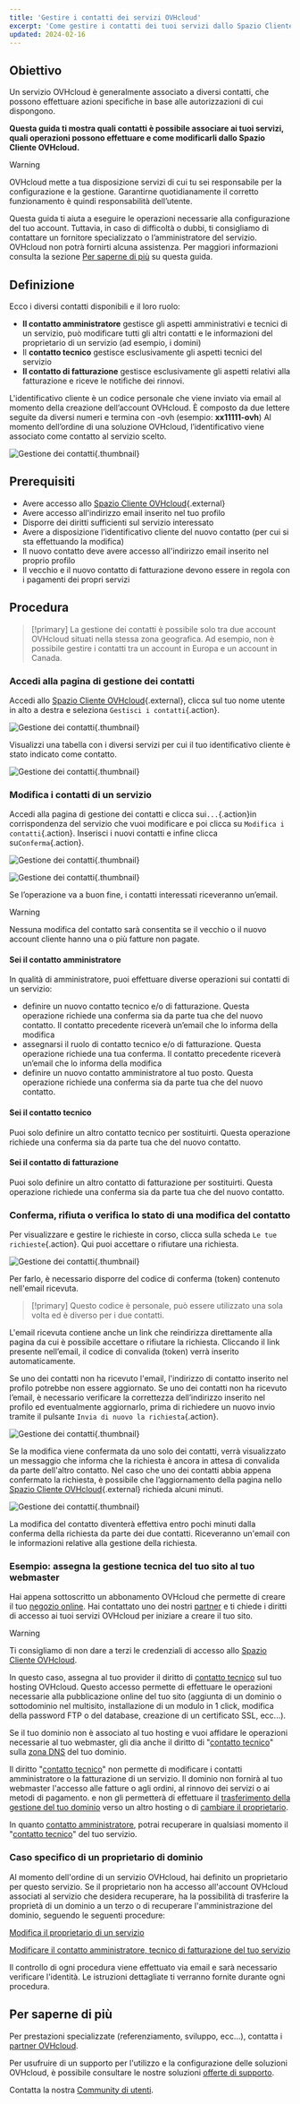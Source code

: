 ```yaml
---
title: 'Gestire i contatti dei servizi OVHcloud'
excerpt: 'Come gestire i contatti dei tuoi servizi dallo Spazio Cliente OVHcloud'
updated: 2024-02-16
---
```


## Obiettivo

Un servizio OVHcloud è generalmente associato a diversi contatti,  che possono effettuare azioni specifiche in base alle autorizzazioni di cui dispongono. 

**Questa guida ti mostra quali contatti è possibile associare ai tuoi servizi, quali operazioni possono effettuare e come modificarli dallo Spazio Cliente OVHcloud.**

> [!warning]
>
> OVHcloud mette a tua disposizione servizi di cui tu sei responsabile per la configurazione e la gestione. Garantirne quotidianamente il corretto funzionamento è quindi responsabilità dell’utente.
>
> Questa guida ti aiuta a eseguire le operazioni necessarie alla configurazione del tuo account. Tuttavia, in caso di difficoltà o dubbi, ti consigliamo di contattare un fornitore specializzato o l’amministratore del servizio. OVHcloud non potrà fornirti alcuna assistenza. Per maggiori informazioni consulta la sezione [Per saperne di più](#gofurther) su questa guida.
>

## Definizione

Ecco i diversi contatti disponibili e il loro ruolo:

- **Il contatto amministratore** gestisce gli aspetti amministrativi e tecnici di un servizio, può modificare tutti gli altri contatti e le informazioni del proprietario di un servizio (ad esempio, i domini) 
- Il **contatto tecnico** gestisce esclusivamente gli aspetti tecnici del servizio
- **Il contatto di fatturazione** gestisce esclusivamente gli aspetti relativi alla fatturazione e riceve le notifiche dei rinnovi. 

L'identificativo cliente è un codice personale che viene inviato via email al momento della creazione dell’account OVHcloud. È composto da due lettere seguite da diversi numeri e termina con -ovh (esempio: **xx11111-ovh**) Al momento dell’ordine di una soluzione OVHcloud, l’identificativo viene associato come contatto al servizio scelto.

![Gestione dei contatti](images/managing_contacts_scheme.png){.thumbnail}

## Prerequisiti

- Avere accesso allo [Spazio Cliente OVHcloud](https://www.ovh.com/auth/?action=gotomanager&from=https://www.ovh.it/&ovhSubsidiary=it){.external}
- Avere accesso all'indirizzo email inserito nel tuo profilo
- Disporre dei diritti sufficienti sul servizio interessato
- Avere a disposizione l’identificativo cliente del nuovo contatto (per cui si sta effettuando la modifica)
- Il nuovo contatto deve avere accesso all'indirizzo email inserito nel proprio profilo
- Il vecchio e il nuovo contatto di fatturazione devono essere in regola con i pagamenti dei propri servizi

## Procedura

> [!primary]
> La gestione dei contatti è possibile solo tra due account OVHcloud situati nella stessa zona geografica.
> Ad esempio, non è possibile gestire i contatti tra un account in Europa e un account in Canada.

### Accedi alla pagina di gestione dei contatti <a name="gestion_des_contacts"></a>

Accedi allo [Spazio Cliente OVHcloud](https://www.ovh.com/auth/?action=gotomanager&from=https://www.ovh.it/&ovhSubsidiary=it){.external}, clicca sul tuo nome utente in alto a destra e seleziona `Gestisci i contatti`{.action}.

![Gestione dei contatti](/pages/assets/screens/control_panel/product-selection/right-column/initials/contact-management.png){.thumbnail}

Visualizzi una tabella con i diversi servizi per cui il tuo identificativo cliente è stato indicato come contatto.

![Gestione dei contatti](images/managing_contacts_02.png){.thumbnail}

### Modifica i contatti di un servizio

Accedi alla pagina di gestione dei contatti e clicca sui`...`{.action}in corrispondenza del servizio che vuoi modificare e poi clicca su `Modifica i contatti`{.action}. Inserisci i nuovi contatti e infine clicca su`Conferma`{.action}.

![Gestione dei contatti](images/managing_contacts_03.png){.thumbnail}

![Gestione dei contatti](images/managing_contacts_04.png){.thumbnail}

Se l’operazione va a buon fine, i contatti interessati riceveranno un’email. 

> [!warning]
>
> Nessuna modifica del contatto sarà consentita se il vecchio o il nuovo account cliente hanno una o più fatture non pagate.
>

#### Sei il contatto amministratore <a name="administrateur"></a>

In qualità di amministratore, puoi effettuare diverse operazioni sui contatti di un servizio:

- definire un nuovo contatto tecnico e/o di fatturazione. Questa operazione richiede una conferma sia da parte tua che del nuovo contatto. Il contatto precedente riceverà un’email che lo informa della modifica
- assegnarsi il ruolo di contatto tecnico e/o di fatturazione. Questa operazione richiede una tua conferma. Il contatto precedente riceverà un’email che lo informa della modifica 
- definire un nuovo contatto amministratore al tuo posto. Questa operazione richiede una conferma sia da parte tua che del nuovo contatto. 

#### Sei il contatto tecnico <a name="technique"></a>

Puoi solo definire un altro contatto tecnico per sostituirti. Questa operazione richiede una conferma sia da parte tua che del nuovo contatto.

#### Sei il contatto di fatturazione

Puoi solo definire un altro contatto di fatturazione per sostituirti. Questa operazione richiede una conferma sia da parte tua che del nuovo contatto.

### Conferma, rifiuta o verifica lo stato di una modifica del contatto

Per visualizzare e gestire le richieste in corso, clicca sulla scheda `Le tue richieste`{.action}. Qui puoi accettare o rifiutare una richiesta.

![Gestione dei contatti](images/managing_contacts_05.png){.thumbnail}

Per farlo, è necessario disporre del codice di conferma (token) contenuto nell'email ricevuta.

> [!primary]
> Questo codice è personale, può essere utilizzato una sola volta ed è diverso per i due contatti.
>

L'email ricevuta contiene anche un link che reindirizza direttamente alla pagina da cui è possibile accettare o rifiutare la richiesta. Cliccando il link presente nell’email, il codice di convalida (token) verrà inserito automaticamente.

Se uno dei contatti non ha ricevuto l'email, l'indirizzo di contatto inserito nel profilo potrebbe non essere aggiornato. Se uno dei contatti non ha ricevuto l’email, è necessario verificare la correttezza dell’indirizzo inserito nel profilo ed eventualmente aggiornarlo, prima di richiedere un nuovo invio tramite il pulsante `Invia di nuovo la richiesta`{.action}. 

![Gestione dei contatti](images/managing_contacts_06.png){.thumbnail}

Se la modifica viene confermata da uno solo dei contatti, verrà visualizzato un messaggio che informa che la richiesta è ancora in attesa di convalida da parte dell'altro contatto. Nel caso che uno dei contatti abbia appena confermato la richiesta, è possibile che l’aggiornamento della pagina nello [Spazio Cliente OVHcloud](https://www.ovh.com/auth/?action=gotomanager&from=https://www.ovh.it/&ovhSubsidiary=it){.external} richieda alcuni minuti.

![Gestione dei contatti](images/managing_contacts_007.png){.thumbnail}

La modifica del contatto diventerà effettiva entro pochi minuti dalla conferma della richiesta da parte dei due contatti. Riceveranno un'email con le informazioni relative alla gestione della richiesta.

### Esempio: assegna la gestione tecnica del tuo sito al tuo webmaster

Hai appena sottoscritto un abbonamento OVHcloud che permette di creare il tuo [negozio online](https://www.ovhcloud.com/it/web-hosting/ecommerce-website/). Hai contattato uno dei nostri [partner](https://partner.ovhcloud.com/it/directory/) e ti chiede i diritti di accesso ai tuoi servizi OVHcloud per iniziare a creare il tuo sito.

> [!warning]
>
> Ti consigliamo di non dare a terzi le credenziali di accesso allo [Spazio Cliente OVHcloud](https://www.ovh.com/auth/?action=gotomanager&from=https://www.ovh.it/&ovhSubsidiary=it).
>

In questo caso, assegna al tuo provider il diritto di [contatto tecnico](#gestion_des_contacts) sul tuo hosting OVHcloud. Questo accesso permette di effettuare le operazioni necessarie alla pubblicazione online del tuo sito (aggiunta di un dominio o sottodominio nel multisito, installazione di un modulo in 1 click, modifica della password FTP o del database, creazione di un certificato SSL, ecc...).

Se il tuo dominio non è associato al tuo hosting e vuoi affidare le operazioni necessarie al tuo webmaster, gli dia anche il diritto di "[contatto tecnico](#gestion_des_contacts)" sulla [zona DNS](/pages/web_cloud/domains/dns_zone_edit) del tuo dominio.

Il diritto "[contatto tecnico](#gestion_des_contacts)" non permette di modificare i contatti amministratore o la fatturazione di un servizio. Il dominio non fornirà al tuo webmaster l'accesso alle fatture o agli ordini, al rinnovo dei servizi o ai metodi di pagamento. e non gli permetterà di effettuare il [trasferimento della gestione del tuo dominio](/pages/web_cloud/domains/transfer_outgoing_domain) verso un altro hosting o di [cambiare il proprietario](/pages/web_cloud/domains/trade_domain).

In quanto [contatto amministratore](#administrateur), potrai recuperare in qualsiasi momento il "[contatto tecnico](#technique)" del tuo servizio.

### Caso specifico di un proprietario di dominio

Al momento dell'ordine di un servizio OVHcloud, hai definito un proprietario per questo servizio. Se il proprietario non ha accesso all'account OVHcloud associati al servizio che desidera recuperare, ha la possibilità di trasferire la proprietà di un dominio a un terzo o di recuperare l'amministrazione del dominio, seguendo le seguenti procedure:

[Modifica il proprietario di un servizio](https://www.ovh.com/cgi-bin/it/procedure/procedureChangeOwner.cgi)

[Modificare il contatto amministratore, tecnico di fatturazione del tuo servizio](https://www.ovh.com/fr/cgi-bin/it/procedure/procedureChangeContacts.cgi)

Il controllo di ogni procedura viene effettuato via email e sarà necessario verificare l'identità. Le istruzioni dettagliate ti verranno fornite durante ogni procedura.

## Per saperne di più

Per prestazioni specializzate (referenziamento, sviluppo, ecc...), contatta i [partner OVHcloud](/links/partner).
 
Per usufruire di un supporto per l'utilizzo e la configurazione delle soluzioni OVHcloud, è possibile consultare le nostre soluzioni [offerte di supporto](/links/support).
 
Contatta la nostra [Community di utenti](/links/community).